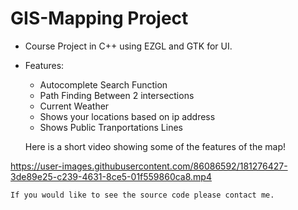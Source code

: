 # GIS-Mapping Project

- Course Project in C++ using EZGL and GTK for UI. 
- Features:
    - Autocomplete Search Function
    - Path Finding Between 2 intersections
    - Current Weather
    - Shows your locations based on ip address
    - Shows Public Tranportations Lines
    
    Here is a short video showing some of the features of the map!
    

https://user-images.githubusercontent.com/86086592/181276427-3de89e25-c239-4631-8ce5-01f559860ca8.mp4


    
    If you would like to see the source code please contact me.
